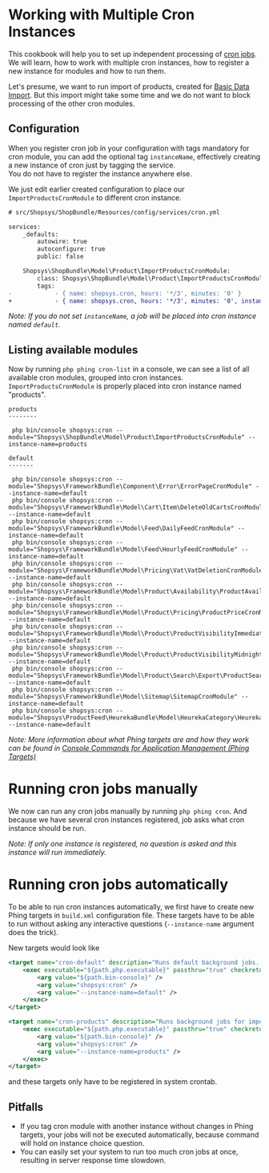 # Working with Multiple Cron Instances
This cookbook will help you to set up independent processing of [cron jobs](../introduction/cron.md).
We will learn, how to work with multiple cron instances, how to register a new instance for modules and how to run them.

Let's presume, we want to run import of products, created for [Basic Data Import](./basic-data-import.md).
But this import might take some time and we do not want to block processing of the other cron modules.

## Configuration
When you register cron job in your configuration with tags mandatory for cron module, you can add the optional tag `instanceName`,
effectively creating a new instance of cron just by tagging the service.  
You do not have to register the instance anywhere else.

We just edit earlier created configuration to place our `ImportProductsCronModule` to different cron instance.
```diff
# src/Shopsys/ShopBundle/Resources/config/services/cron.yml

services:
    _defaults:
        autowire: true
        autoconfigure: true
        public: false

    Shopsys\ShopBundle\Model\Product\ImportProductsCronModule:
        class: Shopsys\ShopBundle\Model\Product\ImportProductsCronModule
        tags:
-            - { name: shopsys.cron, hours: '*/3', minutes: '0' }
+            - { name: shopsys.cron, hours: '*/3', minutes: '0', instanceName: products}
```

*Note: If you do not set `instanceName`, a job will be placed into cron instance named `default`.*

## Listing available modules
Now by running `php phing cron-list` in a console, we can see a list of all available cron modules, grouped into cron instances.
`ImportProductsCronModule` is properly placed into cron instance named "products".

```
products
--------

 php bin/console shopsys:cron --module="Shopsys\ShopBundle\Model\Product\ImportProductsCronModule" --instance-name=products

default
-------

 php bin/console shopsys:cron --module="Shopsys\FrameworkBundle\Component\Error\ErrorPageCronModule" --instance-name=default
 php bin/console shopsys:cron --module="Shopsys\FrameworkBundle\Model\Cart\Item\DeleteOldCartsCronModule" --instance-name=default
 php bin/console shopsys:cron --module="Shopsys\FrameworkBundle\Model\Feed\DailyFeedCronModule" --instance-name=default
 php bin/console shopsys:cron --module="Shopsys\FrameworkBundle\Model\Feed\HourlyFeedCronModule" --instance-name=default
 php bin/console shopsys:cron --module="Shopsys\FrameworkBundle\Model\Pricing\Vat\VatDeletionCronModule" --instance-name=default
 php bin/console shopsys:cron --module="Shopsys\FrameworkBundle\Model\Product\Availability\ProductAvailabilityCronModule" --instance-name=default
 php bin/console shopsys:cron --module="Shopsys\FrameworkBundle\Model\Product\Pricing\ProductPriceCronModule" --instance-name=default
 php bin/console shopsys:cron --module="Shopsys\FrameworkBundle\Model\Product\ProductVisibilityImmediateCronModule" --instance-name=default
 php bin/console shopsys:cron --module="Shopsys\FrameworkBundle\Model\Product\ProductVisibilityMidnightCronModule" --instance-name=default
 php bin/console shopsys:cron --module="Shopsys\FrameworkBundle\Model\Product\Search\Export\ProductSearchExportCronModule" --instance-name=default
 php bin/console shopsys:cron --module="Shopsys\FrameworkBundle\Model\Sitemap\SitemapCronModule" --instance-name=default
 php bin/console shopsys:cron --module="Shopsys\ProductFeed\HeurekaBundle\Model\HeurekaCategory\HeurekaCategoryCronModule" --instance-name=default
```

*Note: More information about what Phing targets are and how they work can be found in [Console Commands for Application Management (Phing Targets)](../introduction/console-commands-for-application-management-phing-targets.md)*

# Running cron jobs manually
We now can run any cron jobs manually by running `php phing cron`.
And because we have several cron instances registered, job asks what cron instance should be run.

*Note: If only one instance is registered, no question is asked and this instance will run immediately.*

# Running cron jobs automatically
To be able to run cron instances automatically, we first have to create new Phing targets in `build.xml` configuration file.
These targets have to be able to run without asking any interactive questions (`--instance-name` argument does the trick).

New targets would look like

```xml
<target name="cron-default" description="Runs default background jobs. Should be executed periodically by system Cron every 5 minutes.">
    <exec executable="${path.php.executable}" passthru="true" checkreturn="true">
        <arg value="${path.bin-console}" />
        <arg value="shopsys:cron" />
        <arg value="--instance-name=default" />
    </exec>
</target>

<target name="cron-products" description="Runs background jobs for import of products. Should be executed periodically by system Cron every 5 minutes.">
    <exec executable="${path.php.executable}" passthru="true" checkreturn="true">
        <arg value="${path.bin-console}" />
        <arg value="shopsys:cron" />
        <arg value="--instance-name=products" />
    </exec>
</target>
```

and these targets only have to be registered in system crontab.

## Pitfalls
- If you tag cron module with another instance without changes in Phing targets, your jobs will not be executed automatically, because command will hold on instance choice question.
- You can easily set your system to run too much cron jobs at once, resulting in server response time slowdown.
